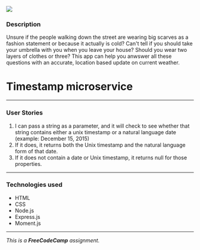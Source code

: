 ![](http://i.imgur.com/MImgpQA.jpg)


### Description

Unsure if the people walking down the street are wearing big scarves as a fashion statement or because it actually is cold? Can't tell if you should take your umbrella with you when you leave your house? Should you wear two layers of clothes or three? This app can help you anwswer all these questions with an accurate, location based update on current weather.

# Timestamp microservice

- - -

### User Stories

1. I can pass a string as a parameter, and it will check to see whether that string contains either a unix timestamp or a natural language date (example: December 15, 2015)
2. If it does, it returns both the Unix timestamp and the natural language form of that date.
3. If it does not contain a date or Unix timestamp, it returns null for those properties.
- - -

### Technologies used

- HTML
- CSS
- Node.js
- Express.js
- Moment.js

- - -

*This is a **FreeCodeCamp** assignment.*